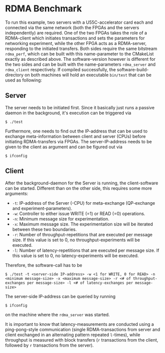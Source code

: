 # RDMA Benchmark

To run this example, two servers with a U55C-accelerator card each and connected via the same network (both the FPGAs and the servers independently) are required. One of the two FPGAs takes the role of a RDMA-client which initiates transactions and sets the parameters for networking experiment, while the other FPGA acts as a RDMA-server, responding to the initiated transfers. Both sides require the same bitstream `rdma_perf`, which can be built with this name-parameter to the CMakeList exactly as described above. The software-version however is different for the two sides and can be built with the name-parameters `rdma_server` and `rdma_client` respectively. If compiled successfully, the software-build-directory on both machines will hold an executable `bin/test` that can be used as following: 

## Server
The server needs to be initiated first. Since it basically just runs a passive daemon in the background, it's execution can be triggered via

~~~~
$ ./test
~~~~

Furthermore, one needs to find out the IP-address that can be used to exchange meta-information between client and server (CPUs) before initiating RDMA-transfers via FPGAs. The server-IP-address needs to be given to the client as argument and can be figured out via 

~~~~
$ ifconfig
~~~~

## Client
After the background-daemon for the Server is running, the client-software can be started. Different than on the other side, this requires some more arguments: 
* `-t`: IP-address of the Server (-CPU) for meta-exchange (QP-exchange and experiment-parameters). 
* `-w`: Controller to either issue WRITE (=1) or READ (=0) operations. 
* `-n`: Minimum message size for experimentation. 
* `-x`: Maximum message size. The experimentation size will be iterated between these two boundaries. 
* `-r`: Number of throughput-repetitions that are executed per message size. If this value is set to 0, no throughput-experiments will be executed. 
* `-l`: Number of latency-repetitions that are executed per message size. If this value is set to 0, no latency-experiments will be executed. 

Therefore, the software-call has to be
~~~~
$ ./test -t <server-side IP-address> -w <1 for WRITE, 0 for READ> -n <minimum message-size> -x <maximum message-size> -r <# of throughput-exchanges per message-size> -l <# of latency-exchanges per message-size>
~~~~

The server-side IP-address can be queried by running 
~~~~
$ ifconfig
~~~~
on the machine where the `rdma_server` was started. 

It is important to know that latency-measurements are conducted using a ping-pong-style communication (single RDMA-transactions from server and client exchanged in an alternating pattern repeated `l`-times), while throughput is measured with block transfers (`r` transactions from the client, followed by `r` transactions from the server).